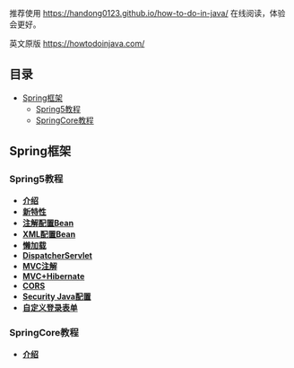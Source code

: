 推荐使用 https://handong0123.github.io/how-to-do-in-java/ 在线阅读，体验会更好。



英文原版 https://howtodoinjava.com/



## 目录

- [Spring框架](#Spring框架)
    - [Spring5教程](#Spring5教程)
    - [SpringCore教程](#SpringCore教程)



## Spring框架

### Spring5教程

* **[介绍](docs/SpringFramework/Spring5/Introduction.md)**
* **[新特性](docs/SpringFramework/Spring5/NewFeatures.md)**
* **[注解配置Bean](docs/SpringFramework/Spring5/BeanJavaConfig.md)**
* **[XML配置Bean](docs/SpringFramework/Spring5/BeanXMLConfig.md)**
* **[懒加载](docs/SpringFramework/Spring5/EagerVsLazyInit.md)**
* **[DispatcherServlet](docs/SpringFramework/Spring5/DispatcherServlet.md)**
* **[MVC注解](docs/SpringFramework/Spring5/MVCAnnotations.md)**
* **[MVC+Hibernate](docs/SpringFramework/Spring5/MVC+Hibernate.md)**
* **[CORS](docs/SpringFramework/Spring5/CORS.md)**
* **[Security Java配置](docs/SpringFramework/Spring5/SecurityJavaConfig.md)**
* **[自定义登录表单](docs/SpringFramework/Spring5/CustomLoginForm.md)**



### SpringCore教程

- **[介绍](docs/SpringFramework/SpringCore/Introduction.md)**
